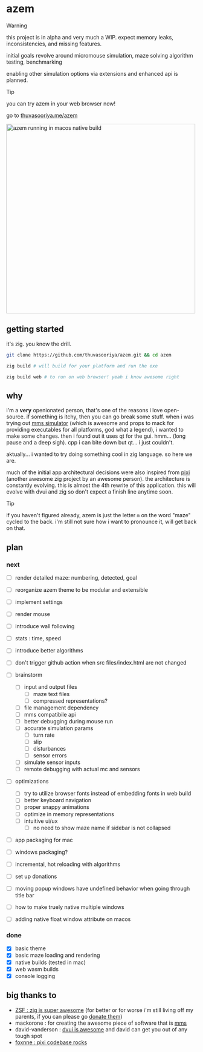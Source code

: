 # azem

> [!WARNING]
> this project is in alpha and very much a WIP.
> expect memory leaks, inconsistencies, and missing features.
>
> initial goals revolve around micromouse simulation, maze solving algorithm testing, benchmarking
>
> enabling other simulation options via extensions and enhanced api is planned.

> [!TIP]
> you can try azem in your web browser now!
>
> go to [thuvasooriya.me/azem](https://thuvasooriya.me/azem)

<img src="https://i.imgur.com/QKS7g1v.png" alt="azem running in macos native build" width="500">

## getting started

it's zig.
you know the drill.

```bash
git clone https://github.com/thuvasooriya/azem.git && cd azem

zig build # will build for your platform and run the exe

zig build web # to run on web browser! yeah i know awesome right
```

## why

i'm a **very** openionated person, that's one of the reasons i love open-source. if something is itchy, then you can go break some stuff. when i was trying out [mms simulator](https://github.com/mackorone/mms) (which is awesome and props to mack for providing executables for all platforms, god what a legend), i wanted to make some changes. then i found out it uses qt for the gui. hmm... (long pause and a deep sigh). cpp i can bite down but qt... i just couldn't.

aktually... i wanted to try doing something cool in zig language. so here we are.

much of the initial app architectural decisions were also inspired from [pixi](https://github.com/foxnne/pixi/tree/dvui) (another awesome zig project by an awesome person).
the architecture is constantly evolving. this is almost the 4th rewrite of this application. this will evolve with dvui and zig so don't expect a finish line anytime soon.

> [!TIP]
> if you haven't figured already, azem is just the letter `m` on the word "maze" cycled to the back. i'm still not sure how i want to pronounce it, will get back on that.

## plan

### next

- [ ] render detailed maze: numbering, detected, goal
- [ ] reorganize azem theme to be modular and extensible
- [ ] implement settings
- [ ] render mouse
- [ ] introduce wall following
- [ ] stats : time, speed
- [ ] introduce better algorithms
- [ ] don't trigger github action when src files/index.html are not changed
- [ ] brainstorm
  - [ ] input and output files
    - [ ] maze text files
    - [ ] compressed representations?
  - [ ] file management dependency
  - [ ] mms compatibile api
  - [ ] better debugging during mouse run
  - [ ] accurate simulation params
    - [ ] turn rate
    - [ ] slip
    - [ ] disturbances
    - [ ] sensor errors
  - [ ] simulate sensor inputs
  - [ ] remote debugging with actual mc and sensors
- [ ] optimizations
  - [ ] try to utilize browser fonts instead of embedding fonts in web build
  - [ ] better keyboard navigation
  - [ ] proper snappy animations
  - [ ] optimize in memory representations
  - [ ] intuitive ui/ux
    - [ ] no need to show maze name if sidebar is not collapsed
- [ ] app packaging for mac
- [ ] windows packaging?
- [ ] incremental, hot reloading with algorithms
- [ ] set up donations

- [ ] moving popup windows have undefined behavior when going through title bar
- [ ] how to make truely native multiple windows
- [ ] adding native float window attribute on macos

### done

- [x] basic theme
- [x] basic maze loading and rendering
- [x] native builds (tested in mac)
- [x] web wasm builds
- [x] console logging

## big thanks to

- [ZSF : zig is super awesome](https://ziglang.org/zsf/) (for better or for worse i'm still living off my parents, if you can please go [donate them](https://ziglang.org/zsf/))
- mackorone : for creating the awesome piece of software that is [mms](https://github.com/mackorone/mms)
- david-vanderson : [dvui is awesome](https://github.com/david-vanderson/dvui) and david can get you out of any tough spot
- [foxnne : pixi codebase rocks](https://github.com/foxnne/pixi/tree/dvui)
